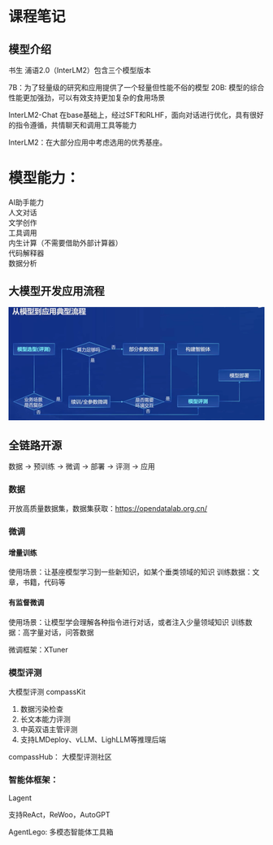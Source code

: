 # 课程笔记
## 模型介绍

书生 浦语2.0（InterLM2）包含三个模型版本

7B：为了轻量级的研究和应用提供了一个轻量但性能不俗的模型
20B: 模型的综合性能更加强劲，可以有效支持更加复杂的食用场景

InterLM2-Chat 在base基础上，经过SFT和RLHF，面向对话进行优化，具有很好的指令遵循，共情聊天和调用工具等能力

InterLM2：在大部分应用中考虑选用的优秀基座。


# 模型能力：
AI助手能力  
人文对话  
文学创作   
工具调用  
内生计算（不需要借助外部计算器）  
代码解释器  
数据分析


## 大模型开发应用流程
![alt text](image-1.png)


## 全链路开源

数据 -> 预训练 -> 微调 ->  部署 -> 评测 -> 应用

### 数据  
开放高质量数据集，数据集获取：https://opendatalab.org.cn/


### 微调
#### 增量训练
使用场景：让基座模型学习到一些新知识，如某个垂类领域的知识
训练数据：文章，书籍，代码等

#### 有监督微调
使用场景：让模型学会理解各种指令进行对话，或者注入少量领域知识
训练数据：高字量对话，问答数据

微调框架：XTuner

### 模型评测
大模型评测 compassKit

1. 数据污染检查
2. 长文本能力评测
3. 中英双语主管评测
4. 支持LMDeploy、vLLM、LighLLM等推理后端

compassHub： 大模型评测社区

### 智能体框架：

Lagent

支持ReAct，ReWoo，AutoGPT 


AgentLego: 多模态智能体工具箱 
